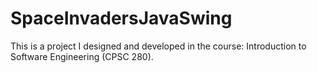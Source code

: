# SpaceInvadersJavaSwing

This is a project I designed and developed in the course: Introduction to Software Engineering (CPSC 280).
